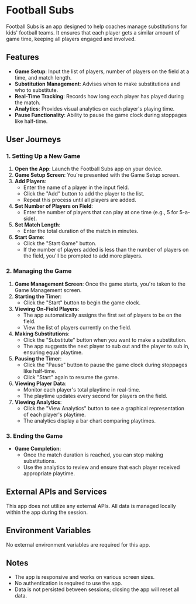 # Football Subs

Football Subs is an app designed to help coaches manage substitutions for kids' football teams. It ensures that each player gets a similar amount of game time, keeping all players engaged and involved.

## Features

- **Game Setup**: Input the list of players, number of players on the field at a time, and match length.
- **Substitution Management**: Advises when to make substitutions and who to substitute.
- **Real-Time Tracking**: Records how long each player has played during the match.
- **Analytics**: Provides visual analytics on each player's playing time.
- **Pause Functionality**: Ability to pause the game clock during stoppages like half-time.

## User Journeys

### 1. Setting Up a New Game

1. **Open the App**: Launch the Football Subs app on your device.
2. **Game Setup Screen**: You're presented with the Game Setup screen.
3. **Add Players**:
   - Enter the name of a player in the input field.
   - Click the "Add" button to add the player to the list.
   - Repeat this process until all players are added.
4. **Set Number of Players on Field**:
   - Enter the number of players that can play at one time (e.g., 5 for 5-a-side).
5. **Set Match Length**:
   - Enter the total duration of the match in minutes.
6. **Start Game**:
   - Click the "Start Game" button.
   - If the number of players added is less than the number of players on the field, you'll be prompted to add more players.

### 2. Managing the Game

1. **Game Management Screen**: Once the game starts, you're taken to the Game Management screen.
2. **Starting the Timer**:
   - Click the "Start" button to begin the game clock.
3. **Viewing On-Field Players**:
   - The app automatically assigns the first set of players to be on the field.
   - View the list of players currently on the field.
4. **Making Substitutions**:
   - Click the "Substitute" button when you want to make a substitution.
   - The app suggests the next player to sub out and the player to sub in, ensuring equal playtime.
5. **Pausing the Timer**:
   - Click the "Pause" button to pause the game clock during stoppages like half-time.
   - Click "Start" again to resume the game.
6. **Viewing Player Data**:
   - Monitor each player's total playtime in real-time.
   - The playtime updates every second for players on the field.
7. **Viewing Analytics**:
   - Click the "View Analytics" button to see a graphical representation of each player's playtime.
   - The analytics display a bar chart comparing playtimes.

### 3. Ending the Game

- **Game Completion**:
  - Once the match duration is reached, you can stop making substitutions.
  - Use the analytics to review and ensure that each player received appropriate playtime.

## External APIs and Services

This app does not utilize any external APIs. All data is managed locally within the app during the session.

## Environment Variables

No external environment variables are required for this app.

## Notes

- The app is responsive and works on various screen sizes.
- No authentication is required to use the app.
- Data is not persisted between sessions; closing the app will reset all data.